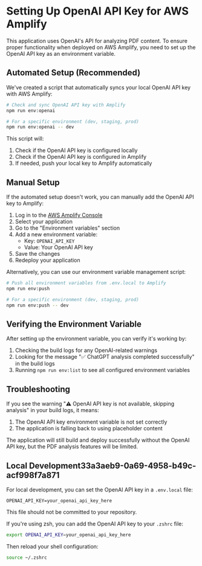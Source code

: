 # Setting Up OpenAI API Key for AWS Amplify

This application uses OpenAI's API for analyzing PDF content. To ensure proper functionality when deployed on AWS Amplify, you need to set up the OpenAI API key as an environment variable.

## Automated Setup (Recommended)

We've created a script that automatically syncs your local OpenAI API key with AWS Amplify:

```bash
# Check and sync OpenAI API key with Amplify
npm run env:openai

# For a specific environment (dev, staging, prod)
npm run env:openai -- dev
```

This script will:
1. Check if the OpenAI API key is configured locally
2. Check if the OpenAI API key is configured in Amplify
3. If needed, push your local key to Amplify automatically

## Manual Setup

If the automated setup doesn't work, you can manually add the OpenAI API key to Amplify:

1. Log in to the [AWS Amplify Console](https://console.aws.amazon.com/amplify/)
2. Select your application
3. Go to the "Environment variables" section
4. Add a new environment variable:
   - Key: `OPENAI_API_KEY`
   - Value: Your OpenAI API key
5. Save the changes
6. Redeploy your application

Alternatively, you can use our environment variable management script:

```bash
# Push all environment variables from .env.local to Amplify
npm run env:push

# For a specific environment (dev, staging, prod)
npm run env:push -- dev
```

## Verifying the Environment Variable

After setting up the environment variable, you can verify it's working by:

1. Checking the build logs for any OpenAI-related warnings
2. Looking for the message "✅ ChatGPT analysis completed successfully" in the build logs
3. Running `npm run env:list` to see all configured environment variables

## Troubleshooting

If you see the warning "⚠️ OpenAI API key is not available, skipping analysis" in your build logs, it means:

1. The OpenAI API key environment variable is not set correctly
2. The application is falling back to using placeholder content

The application will still build and deploy successfully without the OpenAI API key, but the PDF analysis features will be limited.

## Local Development33a3aeb9-0a69-4958-b49c-acf998f7a871

For local development, you can set the OpenAI API key in a `.env.local` file:

```
OPENAI_API_KEY=your_openai_api_key_here
```

This file should not be committed to your repository.

If you're using zsh, you can add the OpenAI API key to your `.zshrc` file:

```bash
export OPENAI_API_KEY=your_openai_api_key_here
```

Then reload your shell configuration:

```bash
source ~/.zshrc
```
